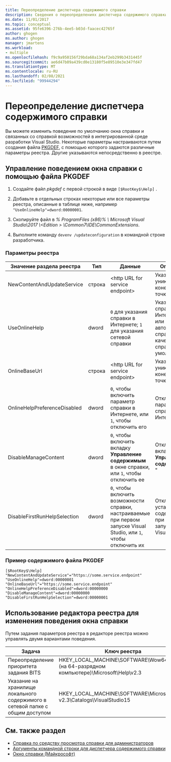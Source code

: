 ```yaml
---
title: Переопределение диспетчера содержимого справки
description: Сведения о переопределениях диспетчера содержимого справки, которые изменяют поведение по умолчанию средства просмотра справки и функций справки в интегрированной среде разработки Visual Studio.
ms.date: 11/01/2017
ms.topic: conceptual
ms.assetid: 95fe6396-276b-4ee5-b03d-faacec42765f
author: ghogen
ms.author: ghogen
manager: jmartens
ms.workload:
- multiple
ms.openlocfilehash: f9c9a950156f29bda68a134af2eb299b3431445f
ms.sourcegitcommit: ae6d47b09a439cd0e13180f5e89510e3e347fd47
ms.translationtype: MT
ms.contentlocale: ru-RU
ms.lasthandoff: 02/08/2021
ms.locfileid: "99944294"
---
```

# <a name="help-content-manager-overrides"></a>Переопределение диспетчера содержимого справки

Вы можете изменить поведение по умолчанию окна справки и связанных со справкой возможностей в интегрированной среде разработки Visual Studio. Некоторые параметры настраиваются путем создания файла [PKGDEF](https://devblogs.microsoft.com/visualstudio/whats-a-pkgdef-and-why/), с помощью которого задаются различные параметры реестра. Другие указываются непосредственно в реестре.

## <a name="how-to-control-help-viewer-behavior-by-using-a-pkgdef-file"></a>Управление поведением окна справки с помощью файла PKGDEF

1. Создайте файл *pkgdef* с первой строкой в виде `[$RootKey$\Help]` .

2. Добавьте в отдельных строках некоторые или все параметры реестра, описанные в таблице ниже, например `"UseOnlineHelp"=dword:00000001`.

3. Скопируйте файл в *% ProgramFiles (x86)% \ Microsoft Visual Studio\2017 \\<Edition \> \Common7\IDE\CommonExtensions*.

4. Выполните команду `devenv /updateconfiguration` в командной строке разработчика.

### <a name="registry-key-values"></a>Параметры реестра

|Значение раздела реестра|Тип|Данные|Описание|
|------------------|----|----|-----------|
|NewContentAndUpdateService|строка|\<http URL for service endpoint\>|Указание уникальной конечной точки службы|
|UseOnlineHelp|dword|`0` для указания справки в Интернете; `1` для указания сетевой справки|Указание справки в Интернете или автономной справки в качестве справки по умолчанию|
|OnlineBaseUrl|строка|\<http URL for service endpoint\>|Указание уникальной конечной точки F1|
|OnlineHelpPreferenceDisabled|dword|`0`, чтобы включить параметр справки в Интернете, или `1`, чтобы отключить его|Отключение параметра справки в Интернете|
|DisableManageContent|dword|`0`, чтобы включить вкладку **Управление содержимым** в окне справки, или `1`, чтобы отключить ее|Отключить вкладку " **Управление содержимым** "|
|DisableFirstRunHelpSelection|dword|`0`, чтобы включить возможности справки, настраиваемые при первом запуске Visual Studio, или `1`, чтобы отключить их|Отключение установки содержимого при первом запуске Visual Studio|

### <a name="example-pkgdef-file-contents"></a>Пример содержимого файла PKGDEF

```pkgdef
[$RootKey$\Help]
"NewContentAndUpdateService"="https://some.service.endpoint"
"UseOnlineHelp"=dword:00000001
"OnlineBaseUrl"="https://some.service.endpoint"
"OnlineHelpPreferenceDisabled"=dword:00000000
"DisableManageContent"=dword:00000000
"DisableFirstRunHelpSelection"=dword:00000001
```

## <a name="use-registry-editor-to-change-help-viewer-behavior"></a>Использование редактора реестра для изменения поведения окна справки

Путем задания параметров реестра в редакторе реестра можно управлять двумя вариантами поведения.

|Задача|Ключ реестра|Значение|Данные|
|----------|-----|------|----|
|Переопределение приоритета задания BITS|HKEY_LOCAL_MACHINE\SOFTWARE\Wow6432Node (на 64-разрядном компьютере)\Microsoft\Help\v2.3|BITSPriority|**foreground**, **high**, **normal** или **low**|
|Указание на хранилище локального содержимого в сетевой папке с общим доступом|HKEY_LOCAL_MACHINE\SOFTWARE\Microsoft\Help\ v2.3\Catalogs\VisualStudio15|LocationPath|"*ContentStoreNetworkShare*"|

## <a name="see-also"></a>См. также раздел

- [Справка по средству просмотра справки для администраторов](../help-viewer/administrator-guide.md)
- [Аргументы командной строки для диспетчера содержимого справки](../help-viewer/command-line-arguments.md)
- [Окно справки (Майкрософт)](../help-viewer/overview.md)